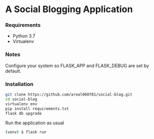 # A Social Blogging Application

### Requirements
* Python 3.7
* Virtualenv

### Notes
Configure your system so FLASK_APP and FLASK_DEBUG are set by default.

### Installation
```sh
git clone https://github.com/areal060781/social-blog.git
cd social-blog
virtualenv env
pip install requirements.txt
flask db upgrade
```

Run the application as usual
```sh
(venv) $ flask run
```